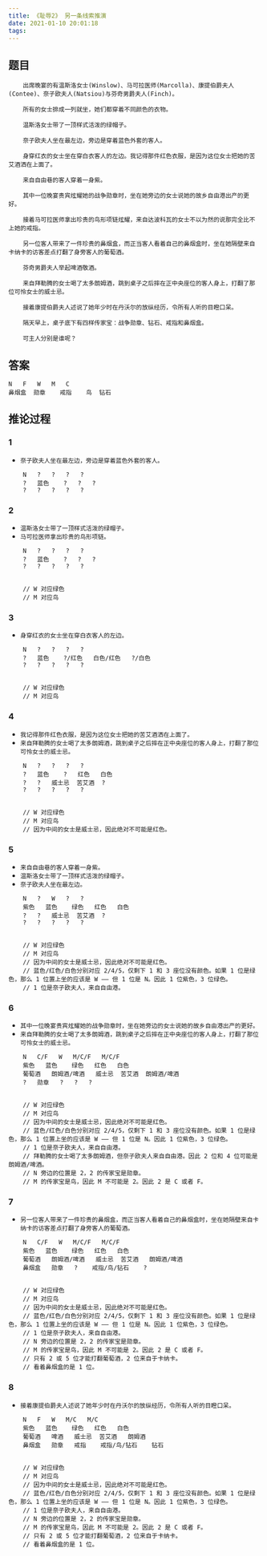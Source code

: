 ```yaml
---
title: 《耻辱2》 另一条线索推演
date: 2021-01-10 20:01:18
tags:
---
```


## 题目

```
    出席晚宴的有温斯洛女士(Winslow)、马可拉医师(Marcolla)、康提伯爵夫人(Contee)、奈子欧夫人(Natsiou)与芬奇男爵夫人(Finch)。

    所有的女士排成一列就坐，她们都穿着不同颜色的衣物。

    温斯洛女士带了一顶样式活泼的绿帽子。
    
    奈子欧夫人坐在最左边，旁边是穿着蓝色外套的客人。

    身穿红衣的女士坐在穿白衣客人的左边。我记得那件红色衣服，是因为这位女士把她的苦艾酒洒在上面了。

    来自自由巷的客人穿着一身紫。

    其中一位晚宴贵宾炫耀她的战争勋章时，坐在她旁边的女士说她的故乡自由港出产的更好。

    接着马可拉医师拿出珍贵的鸟形项链炫耀，来自达波科瓦的女士不以为然的说那完全比不上她的戒指。

    另一位客人带来了一件珍贵的鼻烟盒，而正当客人看着自己的鼻烟盒时，坐在她隔壁来自卡纳卡的访客差点打翻了身旁客人的葡萄酒。

    芬奇男爵夫人举起啤酒敬酒。

    来自拜勒腾的女士喝了太多朗姆酒，跳到桌子之后摔在正中央座位的客人身上，打翻了那位可怜女士的威士忌。

    接着康提伯爵夫人述说了她年少时在丹沃尔的放纵经历，令所有人听的目瞪口呆。

    隔天早上，桌子底下有四样传家宝：战争勋章、钻石、戒指和鼻烟盒。

    可主人分别是谁呢？

```

## 答案

```
N   F   W   M   C
鼻烟盒  勋章    戒指    鸟  钻石
```

## 推论过程

### 1

- `奈子欧夫人坐在最左边，旁边是穿着蓝色外套的客人。`

```
    N   ?   ?   ?   ?
    ?   蓝色    ?   ?   ?
    ?   ?   ?   ?   ?   
```

### 2

- `温斯洛女士带了一顶样式活泼的绿帽子。`
- `马可拉医师拿出珍贵的鸟形项链。`


```
    N   ?   ?   ?   ?
    ?   蓝色    ?   ?   ?
    ?   ?   ?   ?   ?   


    // W 对应绿色
    // M 对应鸟
```

### 3
- `身穿红衣的女士坐在穿白衣客人的左边。`

```
    N   ?   ?   ?   ?
    ?   蓝色    ?/红色   白色/红色   ?/白色
    ?   ?   ?   ?   ?   


    // W 对应绿色
    // M 对应鸟
```

### 4
- `我记得那件红色衣服，是因为这位女士把她的苦艾酒洒在上面了。`
- `来自拜勒腾的女士喝了太多朗姆酒，跳到桌子之后摔在正中央座位的客人身上，打翻了那位可怜女士的威士忌。`

```
    N   ?   ?   ?   ?
    ?   蓝色    ?   红色   白色
    ?   ?   威士忌  苦艾酒  ?
    ?   ?   ?   ?   ?   


    // W 对应绿色
    // M 对应鸟
    // 因为中间的女士是威士忌，因此绝对不可能是红色。

```

### 5

- `来自自由巷的客人穿着一身紫。`
- `温斯洛女士带了一顶样式活泼的绿帽子。`
- `奈子欧夫人坐在最左边。`

```
    N   ?   W   ?   ?
    紫色   蓝色    绿色   红色   白色
    ?   ?   威士忌  苦艾酒  ?
    ?   ?   ?   ?   ?   


    // W 对应绿色
    // M 对应鸟
    // 因为中间的女士是威士忌，因此绝对不可能是红色。
    // 蓝色/红色/白色分别对应 2/4/5，仅剩下 1 和 3 座位没有颜色。如果 1 位是绿色，那么 1 位置上坐的应该是 W —— 但 1 位是 N。因此 1 位紫色，3 位绿色。
    // 1 位是奈子欧夫人，来自自由港。

```

### 6

- `其中一位晚宴贵宾炫耀她的战争勋章时，坐在她旁边的女士说她的故乡自由港出产的更好。`
- `来自拜勒腾的女士喝了太多朗姆酒，跳到桌子之后摔在正中央座位的客人身上，打翻了那位可怜女士的威士忌。`


```
    N   C/F   W   M/C/F   M/C/F
    紫色   蓝色    绿色   红色   白色
    葡萄酒   朗姆酒/啤酒   威士忌  苦艾酒  朗姆酒/啤酒
    ?   勋章   ?   ?   ?   


    // W 对应绿色
    // M 对应鸟
    // 因为中间的女士是威士忌，因此绝对不可能是红色。
    // 蓝色/红色/白色分别对应 2/4/5，仅剩下 1 和 3 座位没有颜色。如果 1 位是绿色，那么 1 位置上坐的应该是 W —— 但 1 位是 N。因此 1 位紫色，3 位绿色。
    // 1 位是奈子欧夫人，来自自由港。
    // 拜勒腾的女士喝了太多朗姆酒，但奈子欧夫人来自自由港。因此 2 位和 4 位可能是朗姆酒/啤酒。
    // N 旁边的位置是 2，2 的传家宝是勋章。
    // M 的传家宝是鸟，因此 M 不可能是 2。因此 2 是 C 或者 F。

```

### 7

- `另一位客人带来了一件珍贵的鼻烟盒，而正当客人看着自己的鼻烟盒时，坐在她隔壁来自卡纳卡的访客差点打翻了身旁客人的葡萄酒。`


```
    N   C/F   W   M/C/F   M/C/F
    紫色   蓝色    绿色   红色   白色
    葡萄酒   朗姆酒/啤酒   威士忌  苦艾酒   朗姆酒/啤酒
    鼻烟盒   勋章   ?    戒指/鸟/钻石    ?


    // W 对应绿色
    // M 对应鸟
    // 因为中间的女士是威士忌，因此绝对不可能是红色。
    // 蓝色/红色/白色分别对应 2/4/5，仅剩下 1 和 3 座位没有颜色。如果 1 位是绿色，那么 1 位置上坐的应该是 W —— 但 1 位是 N。因此 1 位紫色，3 位绿色。
    // 1 位是奈子欧夫人，来自自由港。
    // N 旁边的位置是 2，2 的传家宝是勋章。
    // M 的传家宝是鸟，因此 M 不可能是 2。因此 2 是 C 或者 F。
    // 只有 2 或 5 位才能打翻葡萄酒，2 位来自于卡纳卡。
    // 看着鼻烟盒的是 1 位。

```
### 8

- `接着康提伯爵夫人述说了她年少时在丹沃尔的放纵经历，令所有人听的目瞪口呆。`



```
    N   F   W   M/C   M/C
    紫色   蓝色    绿色   红色   白色
    葡萄酒   啤酒   威士忌  苦艾酒   朗姆酒
    鼻烟盒   勋章   戒指    戒指/鸟/钻石    钻石


    // W 对应绿色
    // M 对应鸟
    // 因为中间的女士是威士忌，因此绝对不可能是红色。
    // 蓝色/红色/白色分别对应 2/4/5，仅剩下 1 和 3 座位没有颜色。如果 1 位是绿色，那么 1 位置上坐的应该是 W —— 但 1 位是 N。因此 1 位紫色，3 位绿色。
    // 1 位是奈子欧夫人，来自自由港。
    // N 旁边的位置是 2，2 的传家宝是勋章。
    // M 的传家宝是鸟，因此 M 不可能是 2。因此 2 是 C 或者 F。
    // 只有 2 或 5 位才能打翻葡萄酒，2 位来自于卡纳卡。
    // 看着鼻烟盒的是 1 位。

```
